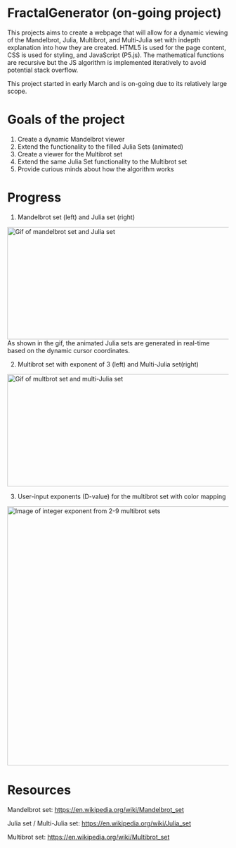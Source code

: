 # FractalGenerator (on-going project)
This projects aims to create a webpage that will allow for a dynamic viewing of the Mandelbrot, Julia, Multibrot, and Multi-Julia set with indepth explanation into how they are created. HTML5 is used for the page content, CSS is used for styling, and JavaScript (P5.js). The mathematical functions are recursive but the JS algorithm is implemented iteratively to avoid potential stack overflow. 

This project started in early March and is on-going due to its relatively large scope.

# Goals of the project
1. Create a dynamic Mandelbrot viewer
2. Extend the functionality to the filled Julia Sets (animated)
3. Create a viewer for the Multibrot set
4. Extend the same Julia Set functionality to the Multibrot set
5. Provide curious minds about how the algorithm works

# Progress

1. Mandelbrot set (left) and Julia set (right)
<img width="580" height="255" alt="Gif of mandelbrot set and Julia set" src="https://user-images.githubusercontent.com/43103206/54483708-539cef00-482e-11e9-9acd-c0f3fec52f8d.gif">
As shown in the gif, the animated Julia sets are generated in real-time based on the dynamic cursor coordinates.


2. Multibrot set with exponent of 3 (left) and Multi-Julia set(right)
<img width="580" height="255" alt="Gif of multbrot set and multi-Julia set" src="https://user-images.githubusercontent.com/43103206/54483773-bc389b80-482f-11e9-985a-3a3d7cac9d0c.gif">

3. User-input exponents (D-value) for the multibrot set with color mapping
<img width="588" alt="Image of integer exponent from 2-9 multibrot sets" src="https://user-images.githubusercontent.com/43103206/54483670-8abed080-482d-11e9-91ba-60ca159b2fed.png">

# Resources

Mandelbrot set: https://en.wikipedia.org/wiki/Mandelbrot_set

Julia set / Multi-Julia set: https://en.wikipedia.org/wiki/Julia_set

Multibrot set: https://en.wikipedia.org/wiki/Multibrot_set
